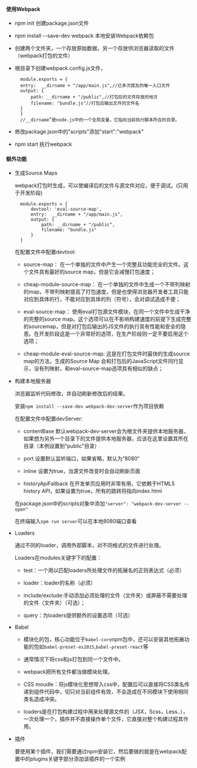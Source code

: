 #### 使用Webpack

* npm init 创建package.json文件
* npm install --save-dev webpack 本地安装Webpack依赖包
* 创建两个文件夹，一个存放原始数据，另一个存放供浏览器读取的文件（webpack打包的文件）
* 根目录下创建webpack.config.js文件，


        module.exports = {
        entry:  __dirname + "/app/main.js",//已多次提及的唯一入口文件
        output: {
            path: __dirname + "/public",//打包后的文件存放的地方
            filename: "bundle.js"//打包后输出文件的文件名
        }
        }
        //__dirname”是node.js中的一个全局变量，它指向当前执行脚本所在的目录。

* 修改package.json中的"scripts"添加"start":"webpack"
* npm start 执行webpack

#### 额外功能

* 生成Source Maps

    webpack打包时生成，可以使编译后的文件与源文件对应，便于调试。(只用于开发阶段)

        module.exports = {
            devtool: 'eval-source-map',
            entry:  __dirname + "/app/main.js",
            output: {
                path: __dirname + "/public",
                filename: "bundle.js"
            }
        }

    在配置文件中配置devtool:

    * source-map： 在一个单独的文件中产生一个完整且功能完全的文件。这个文件具有最好的source map，但是它会减慢打包速度；

    * cheap-module-source-map： 在一个单独的文件中生成一个不带列映射的map，不带列映射提高了打包速度，但是也使得浏览器开发者工具只能对应到具体的行，不能对应到具体的列（符号），会对调试造成不便；

    * eval-source-map： 使用eval打包源文件模块，在同一个文件中生成干净的完整的source map。这个选项可以在不影响构建速度的前提下生成完整的sourcemap，但是对打包后输出的JS文件的执行具有性能和安全的隐患。在开发阶段这是一个非常好的选项，在生产阶段则一定不要启用这个选项；

    * cheap-module-eval-source-map:    这是在打包文件时最快的生成source map的方法，生成的Source Map 会和打包后的JavaScript文件同行显示，没有列映射，和eval-source-map选项具有相似的缺点；

* 构建本地服务器

    浏览器监听代码修改，并自动刷新修改后的结果。

    安装`npm install --save-dev webpack-dev-server`作为项目依赖

    在配置文件中配置devServer:

    * contentBase 默认webpack-dev-server会为根文件夹提供本地服务器，如果想为另外一个目录下的文件提供本地服务器，应该在这里设置其所在目录（本例设置到“public"目录）

    * port    设置默认监听端口，如果省略，默认为”8080“

    * inline  设置为true，当源文件改变时会自动刷新页面

    * historyApiFallback  在开发单页应用时非常有用，它依赖于HTML5 history API，如果设置为true，所有的跳转将指向index.html

    在package.json中的scripts对象中添加`"server": "webpack-dev-server --open"`

    在终端输入`npm run server`可以在本地8080端口查看

* Loaders

    通过不同的loader，调用外部脚本，对不同格式的文件进行处理。

    Loaders在modules关键字下的配置：

    * test：一个用以匹配loaders所处理文件的拓展名的正则表达式（必须）

    * loader：loader的名称（必须）

    * include/exclude:手动添加必须处理的文件（文件夹）或屏蔽不需要处理的文件（文件夹）（可选）；

    * query：为loaders提供额外的设置选项（可选）

* Babel

    * 模块化的包，核心功能位于`babel-core`npm包中，还可以安装其他拓展功能的包如`babel-preset-es2015`,`babel-preset-react`等

    * 通常情况下将css和js打包到同一个文件中。

    * webpack把所有文件都当做模块处理。

    * CSS moudle：将js模块化思想带入css中，配置后可以直接将CSS类名传递到组件代码中，切只对当前组件有效，不会造成在不同模块下使用相同类名造成冲突。

    * loaders是在打包构建过程中用来处理源文件的（JSX，Scss，Less..），一次处理一个，插件并不直接操作单个文件，它直接对整个构建过程其作用。

* 插件

    要使用某个插件，我们需要通过npm安装它，然后要做的就是在webpack配置中的plugins关键字部分添加该插件的一个实例
